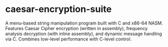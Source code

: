 # caesar-encryption-suite
A menu-based string manipulation program built with C and x86-64 NASM. Features Caesar Cipher encryption (written in assembly), frequency analysis decryption (with inline assembly), and dynamic message handling via C. Combines low-level performance with C-level control.
